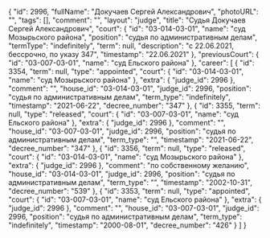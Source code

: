 {
    "id": 2996,
    "fullName": "Докучаев Сергей Александрович",
    "photoURL": "",
    "tags": [],
    "comment": "",
    "layout": "judge",
    "title": "Судья Докучаев Сергей Александрович",
    "court": {
        "id": "03-014-03-01",
        "name": "суд Мозырьского района",
        "position": "судья по административным делам",
        "termType": "indefinitely",
        "term": null,
        "description": "c 22.06.2021, бессрочно, по указу 347",
        "timestamp": "22.06.2021"
    },
    "previousCourt": {
        "id": "03-007-03-01",
        "name": "суд Ельского района"
    },
    "career": [
        {
            "id": 3354,
            "term": null,
            "type": "appointed",
            "court": {
                "id": "03-014-03-01",
                "name": "суд Мозырьского района"
            },
            "extra": {
                "judge_id": 2996
            },
            "comment": "",
            "house_id": "03-014-03-01",
            "judge_id": 2996,
            "position": "судья по административным делам",
            "term_type": "indefinitely",
            "timestamp": "2021-06-22",
            "decree_number": "347"
        },
        {
            "id": 3355,
            "term": null,
            "type": "released",
            "court": {
                "id": "03-007-03-01",
                "name": "суд Ельского района"
            },
            "extra": {
                "judge_id": 2996
            },
            "comment": "",
            "house_id": "03-007-03-01",
            "judge_id": 2996,
            "position": "судья по административным делам",
            "term_type": "",
            "timestamp": "2021-06-22",
            "decree_number": "347"
        },
        {
            "id": 3356,
            "term": null,
            "type": "released",
            "court": {
                "id": "03-014-03-01",
                "name": "суд Мозырьского района"
            },
            "extra": {
                "judge_id": 2996
            },
            "comment": "по собственному желанию",
            "house_id": "03-014-03-01",
            "judge_id": 2996,
            "position": "судья по административным делам",
            "term_type": "",
            "timestamp": "2002-10-31",
            "decree_number": "539"
        },
        {
            "id": 3353,
            "term": null,
            "type": "appointed",
            "court": {
                "id": "03-007-03-01",
                "name": "суд Ельского района"
            },
            "extra": {
                "judge_id": 2996
            },
            "comment": "",
            "house_id": "03-007-03-01",
            "judge_id": 2996,
            "position": "судья по административным делам",
            "term_type": "indefinitely",
            "timestamp": "2000-08-01",
            "decree_number": "426"
        }
    ]
}